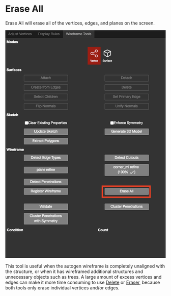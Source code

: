 # Erase All

Erase All will erase all of the vertices, edges, and planes on the screen.

![](../../../.gitbook/assets/erase-all.png)

This tool is useful when the autogen wireframe is completely unaligned with the structure, or when it has wireframed additional structures and unnecessary objects such as trees. A large amount of excess vertices and edges can make it more time consuming to use [Delete](../../../3d-scene-manipulation-tools/geometry/delete.md) or [Eraser](../../../3d-scene-manipulation-tools/eraser-1.md), because both tools only erase individual vertices and/or edges.

